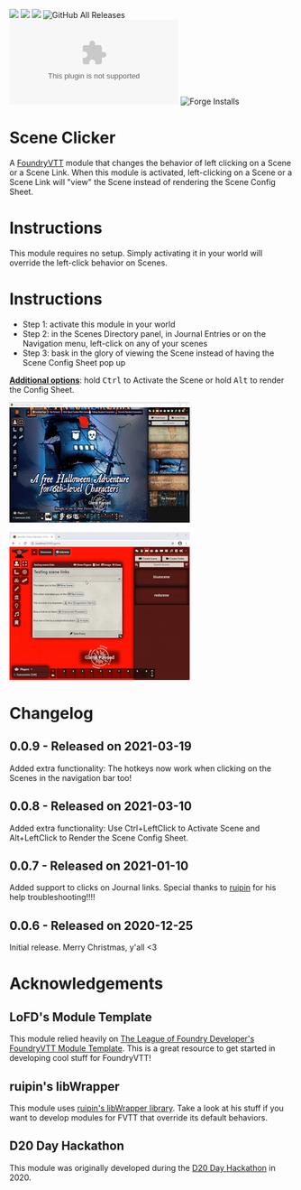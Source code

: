 ![](https://img.shields.io/badge/Foundry-v0.7.7-informational) 
![](https://img.shields.io/badge/Foundry-v0.7.8-informational)
![](https://img.shields.io/badge/Foundry-v0.7.9-informational)
![GitHub All Releases](https://img.shields.io/github/downloads/jegasus/scene-clicker/total?label=Downloads+total)  
![Latest Release Download Count](https://img.shields.io/github/downloads/jegasus/scene-clicker/latest/module.zip)
![Forge Installs](https://img.shields.io/badge/dynamic/json?label=Forge%20Installs&query=package.installs&suffix=%25&url=https%3A%2F%2Fforge-vtt.com%2Fapi%2Fbazaar%2Fpackage%2Fscene-clicker&colorB=4aa94a)

# Scene Clicker
A [FoundryVTT](https://foundryvtt.com/) module that changes the behavior of left clicking on a Scene or a Scene Link. When this module is activated, left-clicking on a Scene or a Scene Link will "view" the Scene instead of rendering the Scene Config Sheet.

# Instructions
This module requires no setup. Simply activating it in your world will override the left-click behavior on Scenes.

# Instructions
- Step 1: activate this module in your world 
- Step 2: in the Scenes Directory panel, in Journal Entries or on the Navigation menu, left-click on any of your scenes
- Step 3: bask in the glory of viewing the Scene instead of having the Scene Config Sheet pop up

<ins>**Additional options**</ins>: hold <kbd>Ctrl</kbd> to Activate the Scene or hold <kbd>Alt</kbd> to render the Config Sheet.

![Journal scaler in action](img/module_in_action.gif)

![Journal scaler in action with Journal links](img/module_in_action_2.gif)

# Changelog

## 0.0.9 - Released on 2021-03-19
Added extra functionality: The hotkeys now work when clicking on the Scenes in the navigation bar too!

## 0.0.8 - Released on 2021-03-10
Added extra functionality: Use Ctrl+LeftClick to Activate Scene and Alt+LeftClick to Render the Scene Config Sheet.

## 0.0.7 - Released on 2021-01-10
Added support to clicks on Journal links. Special thanks to [ruipin](https://github.com/ruipin) for his help troubleshooting!!!!

## 0.0.6 - Released on 2020-12-25
Initial release. Merry Christmas, y'all <3

# Acknowledgements

## LoFD's Module Template
This module relied heavily on [The League of Foundry Developer's FoundryVTT Module Template](https://github.com/League-of-Foundry-Developers/FoundryVTT-Module-Template). This is a great resource to get started in developing cool stuff for FoundryVTT!

## ruipin's libWrapper
This module uses [ruipin's libWrapper library](https://github.com/ruipin/fvtt-lib-wrapper). Take a look at his stuff if you want to develop modules for FVTT that override its default behaviors.

## D20 Day Hackathon
This module was originally developed during the [D20 Day Hackathon](https://www.reddit.com/r/FoundryVTT/comments/k8ly5i/the_1st_annual_d20_day_hackathon/) in 2020. 
